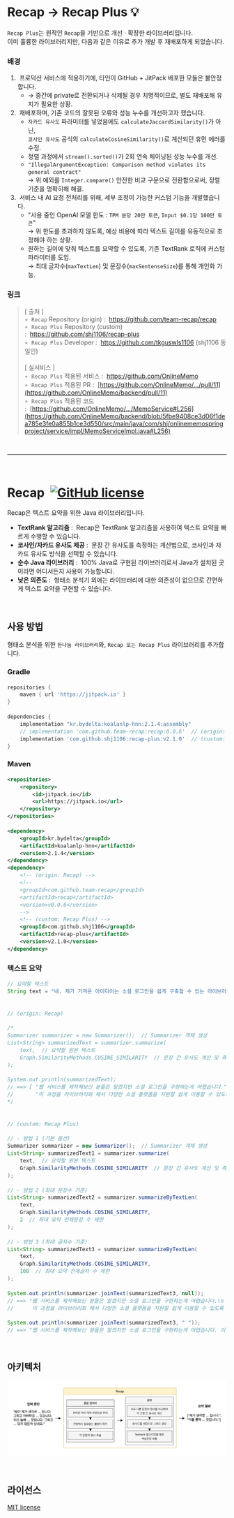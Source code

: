 # Recap &#8594; Recap Plus 💡

`Recap Plus`는 원작인 `Recap`을 기반으로 개선 · 확장한 라이브러리입니다.<br>
이미 훌륭한 라이브러리지만, 다음과 같은 이유로 추가 개발 후 재배포하게 되었습니다.

### 배경
1. &nbsp;프로덕션 서비스에 적용하기에, 타인이 GitHub + JitPack 배포한 모듈은 불안정합니다.
   - &#8594; 중간에 private로 전환되거나 삭제될 경우 치명적이므로, 별도 재배포해 유지가 필요한 상황.
2. &nbsp;재배포하며, 기존 코드의 잘못된 오류와 성능 누수를 개선하고자 했습니다.
   - `자카드 유사도` 파라미터를 넣었음에도 `calculateJaccardSimilarity()`가 아닌,<br>`코사인 유사도` 공식의 `calculateCosineSimilarity()`로 계산되던 휴먼 에러를 수정.
   - 정렬 과정에서 `stream().sorted()`가 2회 연속 체이닝된 성능 누수를 개선.
   - `"IllegalArgumentException: Comparison method violates its general contract"`<br>&#8594; 위 예외를 `Integer.compare()` 안전한 비교 구문으로 전환함으로써, 정렬 기준을 명확히해 해결.
3. &nbsp;서비스 내 AI 요청 전처리를 위해, 세부 조정이 가능한 커스텀 기능을 개발했습니다.
   - "사용 중인 OpenAI 모델 한도 : `TPM 분당 20만 토큰`, `Input $0.1당 100만 토큰`"<br>&#8594; 위 한도를 초과하지 않도록, 예상 비용에 따라 텍스트 길이를 유동적으로 조정해야 하는 상황.
   - 원하는 길이에 맞춰 텍스트를 요약할 수 있도록, 기존 TextRank 로직에 커스텀 파라미터를 도입.<br>&#8594; 최대 글자수(`maxTextLen`) 및 문장수(`maxSentenseSize`)를 통해 개인화 가능.

### 링크
>[ 출처 ]<br>
◦&nbsp;&nbsp;`Recap` Repository (origin) :&nbsp;&nbsp;https://github.com/team-recap/recap<br>
◦&nbsp;&nbsp;`Recap Plus` Repository (custom) :&nbsp;&nbsp;https://github.com/shj1106/recap-plus<br>
◦&nbsp;&nbsp;`Recap Plus` Developer :&nbsp;&nbsp;https://github.com/tkguswls1106 (shj1106 동일인)<br><br>
[ 실서비스 ]<br>
◦&nbsp;&nbsp;`Recap Plus` 적용된 서비스 :&nbsp;&nbsp;https://github.com/OnlineMemo<br>
◦&nbsp;&nbsp;`Recap Plus` 적용된 PR :&nbsp;&nbsp;[https://github.com/OnlineMemo/.../pull/11](https://github.com/OnlineMemo/backend/pull/11)<br>
◦&nbsp;&nbsp;`Recap Plus` 적용된 코드 :&nbsp;&nbsp;[https://github.com/OnlineMemo/.../MemoService#L256](https://github.com/OnlineMemo/backend/blob/5fbe9408ce3d06f1dea785e3fe0a855b1ce3d550/src/main/java/com/shj/onlinememospringproject/service/impl/MemoServiceImpl.java#L256)

<br>

---

<br>

# Recap&nbsp;&nbsp;[![GitHub license](https://img.shields.io/badge/license-MIT-blue.svg)](https://github.com/facebook/react/blob/main/LICENSE)
Recap은 텍스트 요약을 위한 Java 라이브러리입니다.

* **TextRank 알고리즘** :&nbsp;&nbsp;Recap은 TextRank 알고리즘을 사용하여 텍스트 요약을 빠르게 수행할 수 있습니다.
* **코사인/자카드 유사도 제공** :&nbsp;&nbsp;문장 간 유사도를 측정하는 계산법으로, 코사인과 자카드 유사도 방식을 선택할 수 있습니다.
* **순수 Java 라이브러리** :&nbsp;&nbsp;100% Java로 구현된 라이브러리로서 Java가 설치된 곳이라면 어디서든지 사용이 가능합니다.
* **낮은 의존도** :&nbsp;&nbsp;형태소 분석기 외에는 라이브러리에 대한 의존성이 없으므로 간편하게 텍스트 요약을 구현할 수 있습니다.

<br>

## 사용 방법
형태소 분석을 위한 `한나눔 라이브러리`와, `Recap 또는 Recap Plus` 라이브러리를 추가합니다.

### Gradle
```gradle
repositories {
    maven { url 'https://jitpack.io' }
}

dependencies {
    implementation "kr.bydelta:koalanlp-hnn:2.1.4:assembly"
    // implementation 'com.github.team-recap:recap:0.0.6'  // (origin: Recap)
    implementation 'com.github.shj1106:recap-plus:v2.1.0'  // (custom: Recap Plus)
}
```

### Maven
```xml
<repositories>
    <repository>
        <id>jitpack.io</id>
        <url>https://jitpack.io</url>
    </repository>
</repositories>

<dependency>
    <groupId>kr.bydelta</groupId>
    <artifactId>koalanlp-hnn</artifactId>
    <version>2.1.4</version>
</dependency>
<dependency>
    <!-- (origin: Recap) -->
    <!--
    <groupId>com.github.team-recap</groupId>
    <artifactId>recap</artifactId>
    <version>v0.0.6</version>
    -->
    <!-- (custom: Recap Plus) -->
    <groupId>com.github.shj1106</groupId>
    <artifactId>recap-plus</artifactId>
    <version>v2.1.0</version>
</dependency>
```

### 텍스트 요약
```java
// 요약할 텍스트
String text = "네. 제가 가져온 아이디어는 소셜 로그인을 쉽게 구축할 수 있는 라이브러리입니다. 웹 서비스를 제작해보신 분들은 알겠지만 소셜 로그인을 구현하는게 굉장히 어렵습니다. 소셜 플랫폼과의 연동뿐만아니라 해당 과정을 클라이언트와 연동하는 과정이 생각보다 많이 복잡합니다. 그래서 이 과정을 차라리 라이브러리화 해서 다양한 소셜 플랫폼을 지원할 뿐만아니라 쉽게 이용할 수 있도록 제작해보고 싶습니다.";


// (origin: Recap)

/*
Summarizer summarizer = new Summarizer();  // Summarizer 객체 생성
List<String> summarizedText = summarizer.summarize(
    text,  // 요약할 원본 텍스트
    Graph.SimilarityMethods.COSINE_SIMILARITY  // 문장 간 유사도 계산 및 측정법 (COSINE 또는 JACCARD)
);

System.out.println(summarizedText);
// ==> [ "웹 서비스를 제작해보신 분들은 알겠지만 소셜 로그인을 구현하는게 어렵습니다.",
//       "이 과정을 라이브러리화 해서 다양한 소셜 플랫폼을 지원할 쉽게 이용할 수 있도록 제작해보고 싶습니다." ]
*/


// (custom: Recap Plus)

// - 방법 1 (기본 옵션)
Summarizer summarizer = new Summarizer();  // Summarizer 객체 생성
List<String> summarizedText1 = summarizer.summarize(
    text,  // 요약할 원본 텍스트
    Graph.SimilarityMethods.COSINE_SIMILARITY  // 문장 간 유사도 계산 및 측정법 (COSINE 또는 JACCARD)
);

// - 방법 2 (최대 문장수 기준)
List<String> summarizedText2 = summarizer.summarizeByTextLen(
    text,
    Graph.SimilarityMethods.COSINE_SIMILARITY,
    2  // 최대 요약 전체문장 수 제한
);

// - 방법 3 (최대 글자수 기준)
List<String> summarizedText3 = summarizer.summarizeByTextLen(
    text,
    Graph.SimilarityMethods.COSINE_SIMILARITY,
    100  // 최대 요약 전체글자 수 제한
);

System.out.println(summarizer.joinText(summarizedText3, null));
// ==> "웹 서비스를 제작해보신 분들은 알겠지만 소셜 로그인을 구현하는게 어렵습니다.\n
//      이 과정을 라이브러리화 해서 다양한 소셜 플랫폼을 지원할 쉽게 이용할 수 있도록 제작해보고 싶습니다."

System.out.println(summarizer.joinText(summarizedText3, " "));
// ==> "웹 서비스를 제작해보신 분들은 알겠지만 소셜 로그인을 구현하는게 어렵습니다. 이 과정을 라이브러리화 해서 다양한 소셜 플랫폼을 지원할 쉽게 이용할 수 있도록 제작해보고 싶습니다."
```

<br>

## 아키텍처
![structure](https://github.com/shj1106/recap-plus/blob/main/images/structure.png)

<br>

## 라이선스
[MIT license](https://github.com/shj1106/recap-plus/blob/main/LICENSE)
